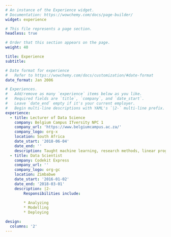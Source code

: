 ```yaml
---
# An instance of the Experience widget.
# Documentation: https://wowchemy.com/docs/page-builder/
widget: experience

# This file represents a page section.
headless: true

# Order that this section appears on the page.
weight: 40

title: Experience
subtitle:

# Date format for experience
#   Refer to https://wowchemy.com/docs/customization/#date-format
date_format: Jan 2006

# Experiences.
#   Add/remove as many `experience` items below as you like.
#   Required fields are `title`, `company`, and `date_start`.
#   Leave `date_end` empty if it's your current employer.
#   Begin multi-line descriptions with YAML's `|2-` multi-line prefix.
experience:
  - title: Lecturer of Data Science
    company: Belgium Campus ITversity NPC 1
    company_url: 'https://www.belgiumcampus.ac.za/'
    company_logo: org-x
    location: South Africa
    date_start: '2018-06-04'
    date_end: ''
    description: Taught machine learning, research methods, linear programming and applied mathematics and statistics.
  - title: Data Scientist
    company: Codekit Express
    company_url: ''
    company_logo: org-gc
    location: Zimbabwe
    date_start: '2016-01-02'
    date_end: '2018-03-01'
    description: |2-
        Responsibilities include:
        
        * Analyzing
        * Modelling
        * Deploying

design:
  columns: '2'
---
```

